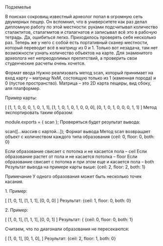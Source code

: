 Подземелье

В поисках сокровищ известный археолог попал в огромную сеть двумерных пещер. Он вспомнил, что в университете как раз делал дипломную работу по этой местности: руками подсчитывал количество сталактитов, сталагмитов и сталагнатов и записывал всё это в рабочую тетрадь. Да, ошибиться легко. Приходилось проверять себя несколько раз. Теперь же у него с собой есть портативный сканер местности, который переводит всё в матрицу из 0 и 1. Только вот незадача, там нет возможности узнать количество объектов на карте. Для знаменитого археолога нет непреодолимых препятствий, а проверить свои студенческие расчеты очень хочется.

Формат ввода
Нужно реализовать метод scan, который принимает на вход карту – матрицу NxM, состоящую только из 1 (каменная порода) и 0 (пустое пространство). Матрица – это 2D карта пещеры, вид сбоку, аля платформер.

Пример карты:

[
[1, 1, 0, 0, 0, 1, 0, 1, 1],
[1, 1, 0, 1, 0, 1, 0, 0, 0],
[0, 1, 0, 1, 0, 0, 0, 1, 1]
]
Метод экспортировать таким образом:

module.exports = { scan };
Проверяться будет результат вывода:

scan([...массив с картой...]);
Формат вывода
Метод scan возвращает объект с количеством каждого типа образования {ceil: 0, floor: 0, both: 0}

Если образование свисает с потолка и не касается пола – ceil
Если образование растет от пола и не касается потолка – floor
Если образование свисает с потолка и при этом еще и касается пола – both
Результат вывода на примере карты выше: {ceil: 2, floor: 2, both: 1}

Примечание
У одного образования может быть несколько точек касания.

​1. Пример:

[
[1, 0, 1],
[1, 1, 1],
[0, 0, 0]
]
Результат: {ceil: 1, floor: 0, both: 0}

​2. Пример:

[
[1, 0, 1],
[1, 1, 1],
[0, 0, 1]
]
Результат: { {ceil: 0, floor: 0, both: 1}

Считаем, что по диагонали образования не пересекаются:

[
[1, 0, 1],
[0, 1, 0],
]
Результат: {ceil: 2, floor: 1, both: 0}
